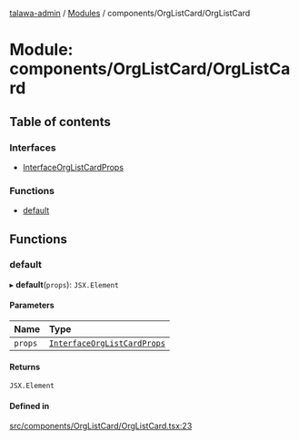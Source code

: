 [talawa-admin](../README.md) / [Modules](../modules.md) / components/OrgListCard/OrgListCard

# Module: components/OrgListCard/OrgListCard

## Table of contents

### Interfaces

- [InterfaceOrgListCardProps](../interfaces/components_OrgListCard_OrgListCard.InterfaceOrgListCardProps.md)

### Functions

- [default](components_OrgListCard_OrgListCard.md#default)

## Functions

### default

▸ **default**(`props`): `JSX.Element`

#### Parameters

| Name | Type |
| :------ | :------ |
| `props` | [`InterfaceOrgListCardProps`](../interfaces/components_OrgListCard_OrgListCard.InterfaceOrgListCardProps.md) |

#### Returns

`JSX.Element`

#### Defined in

[src/components/OrgListCard/OrgListCard.tsx:23](https://github.com/ice-009/talawa-admin/blob/843d265/src/components/OrgListCard/OrgListCard.tsx#L23)
